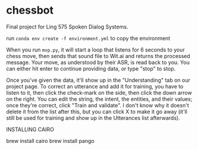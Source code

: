 # chessbot

Final project for Ling 575 Spoken Dialog Systems.

run `conda env create -f environment.yml` to copy the environment

When you run `mvp.py`, it will start a loop that listens for 6 seconds to your chess move, then sends that sound file to Wit.ai and returns the processed message. Your move, as understood by their ASR, is read back to you. You can either hit enter to continue providing data, or type "stop" to stop.

Once you've given the data, it'll show up in the "Understanding" tab on our project page. To correct an utterance and add it for training, you have to listen to it, then click the check-mark on the side, then click the down arrow on the right. You can edit the string, the intent, the entities, and their values; once they're correct, click "Train and validate". I don't know why it doesn't delete it from the list after this, but you can click X to make it go away (it'll still be used for training and show up in the Utterances list afterwards).   



INSTALLING CAIRO

brew install cairo
brew install pango